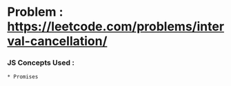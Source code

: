 # Problem : https://leetcode.com/problems/interval-cancellation/

### JS Concepts Used :

    * Promises
